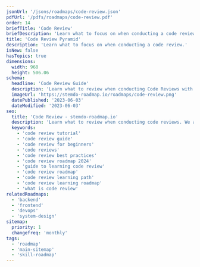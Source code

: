 ```yaml
---
jsonUrl: '/jsons/roadmaps/code-review.json'
pdfUrl: '/pdfs/roadmaps/code-review.pdf'
order: 14
briefTitle: 'Code Review'
briefDescription: 'Learn what to focus on when conducting a code review.'
title: 'Code Review Pyramid'
description: 'Learn what to focus on when conducting a code review.'
isNew: false
hasTopics: true
dimensions:
  width: 968
  height: 506.06
schema:
  headline: 'Code Review Guide'
  description: 'Learn what to review when conducting Code Reviews with this interactive guide. We also have resources and short descriptions attached to the roadmap items so you can get everything you want to learn in one place.'
  imageUrl: 'https://stemdo-roadmap.io/roadmaps/code-review.png'
  datePublished: '2023-06-03'
  dateModified: '2023-06-03'
seo:
  title: 'Code Review - stemdo-roadmap.io'
  description: 'Learn what to review when conducting code reviews. We also have questions to ask yourself under each node of the pyramid to guide you further.'
  keywords:
    - 'code review tutorial'
    - 'code review guide'
    - 'code review for beginners'
    - 'code reviews'
    - 'code review best practices'
    - 'code review roadmap 2024'
    - 'guide to learning code review'
    - 'code review roadmap'
    - 'code review learning path'
    - 'code review learning roadmap'
    - 'what is code review'
relatedRoadmaps:
  - 'backend'
  - 'frontend'
  - 'devops'
  - 'system-design'
sitemap:
  priority: 1
  changefreq: 'monthly'
tags:
  - 'roadmap'
  - 'main-sitemap'
  - 'skill-roadmap'
---
```


